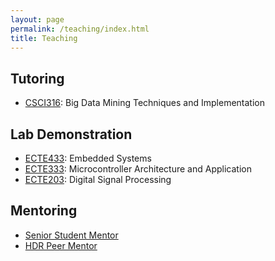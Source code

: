 ```yaml
---
layout: page
permalink: /teaching/index.html
title: Teaching
---
```



## Tutoring
- [CSCI316](https://courses.uow.edu.au/subjects/2024/CSCI316?year=2024): Big Data Mining Techniques and Implementation

## Lab Demonstration
- [ECTE433](https://courses.uow.edu.au/subjects/2024/ECTE433?year=2024): Embedded Systems
- [ECTE333](https://courses.uow.edu.au/subjects/2024/ECTE333?year=2024): Microcontroller Architecture and Application
- [ECTE203](https://courses.uow.edu.au/subjects/2024/ECTE203?year=2024): Digital Signal Processing


## Mentoring
- [Senior Student Mentor](https://yangdi-cv.github.io/awards/Student-Mentor.pdf)
- [HDR Peer Mentor](https://yangdi-cv.github.io/awards/Mentor_Certificate.pdf)

